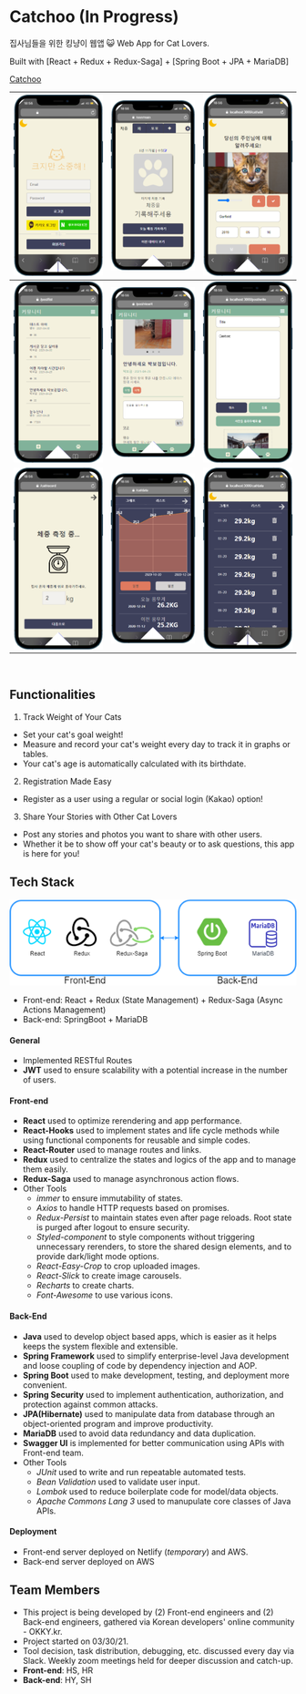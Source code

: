 # Catchoo (In Progress)
집사님들을 위한 킹냥이 웹앱 😺
Web App for Cat Lovers.

Built with [React + Redux + Redux-Saga] + [Spring Boot + JPA + MariaDB]

[Catchoo](http://catchoo-client-server.s3-website.ap-northeast-2.amazonaws.com/)



![home](./cat-app-client/public/readMeImg/Catchoo_home.png)|![main](./cat-app-client/public/readMeImg/Catchoo_main.png)|![add](./cat-app-client/public/readMeImg/Catchoo_add.png)
:---:|:---:|:---:
![post-list](./cat-app-client/public/readMeImg/Catchoo_post_list.png)|![post-view](./cat-app-client/public/readMeImg/Catchoo_post_view.png)|![post_write](./cat-app-client/public/readMeImg/Catchoo_post_write.png)
![weight-add](./cat-app-client/public/readMeImg/Catchoo_weight.png)|![weight-graph](./cat-app-client/public/readMeImg/Catchoo_weight-graph.png)|![weight-list](./cat-app-client/public/readMeImg/Catchoo_weight_list.png)

<br />

## Functionalities
1. Track Weight of Your Cats
- Set your cat's goal weight!
- Measure and record your cat's weight every day to track it in graphs or tables.
- Your cat's age is automatically calculated with its birthdate.

2. Registration Made Easy
- Register as a user using a regular or social login (Kakao) option!

3. Share Your Stories with Other Cat Lovers
- Post any stories and photos you want to share with other users.
- Whether it be to show off your cat's beauty or to ask questions, this app is here for you! <br />

## Tech Stack
![Catchoo_Tech_Stack](./cat-app-client/public/readMeImg/Catchoo_tech_stack.png)

- Front-end: React + Redux (State Management) + Redux-Saga (Async Actions Management)
- Back-end: SpringBoot + MariaDB

#### General
- Implemented RESTful Routes 
- **JWT** used to ensure scalability with a potential increase in the number of users.<br/>

#### Front-end
- **React** used to optimize rerendering and app performance.
- **React-Hooks** used to implement states and life cycle methods while using functional components for reusable and simple codes.
- **React-Router** used to manage routes and links.
- **Redux** used to centralize the states and logics of the app and to manage them easily.
- **Redux-Saga** used to manage asynchronous action flows.
- Other Tools
  * _immer_ to ensure immutability of states.
  * _Axios_ to handle HTTP requests based on promises.
  * _Redux-Persist_ to maintain states even after page reloads. Root state is purged after logout to ensure security.
  * _Styled-component_ to style components without triggering unnecessary rerenders, to store the shared design elements, and to provide dark/light mode options.
  * _React-Easy-Crop_ to crop uploaded images.
  * _React-Slick_ to create image carousels.
  * _Recharts_ to create charts.
  * _Font-Awesome_  to use various icons.

#### Back-End
- **Java** used to develop object based apps, which is easier as it helps keeps the system flexible and extensible.
- **Spring Framework** used to simplify enterprise-level Java development and loose coupling of code by dependency injection and AOP.
- **Spring Boot** used to make development, testing, and deployment more convenient.
- **Spring Security** used to implement authentication, authorization, and protection against common attacks.
- **JPA(Hibernate)** used to manipulate data from database through an object-oriented program and improve productivity.
- **MariaDB** used to avoid data redundancy and data duplication.
- **Swagger UI** is implemented for better communication using APIs with Front-end team.
- Other Tools
  - *JUnit* used to write and run repeatable automated tests.
  - *Bean Validation* used to validate user input.
  - *Lombok* used to reduce boilerplate code for model/data objects. 
  - *Apache Commons Lang 3* used to manupulate core classes of Java APIs.

#### Deployment
- Front-end server deployed on Netlify (*temporary*) and AWS.
- Back-end server deployed on AWS <br/>

## Team Members

- This project is being developed by (2) Front-end engineers and (2) Back-end engineers, gathered via Korean developers' online community - OKKY.kr.
- Project started on 03/30/21.
- Tool decision, task distribution, debugging, etc. discussed every day via Slack. Weekly zoom meetings held for deeper discussion and catch-up.
- **Front-end**: HS, HR
- **Back-end**: HY, SH <br />
